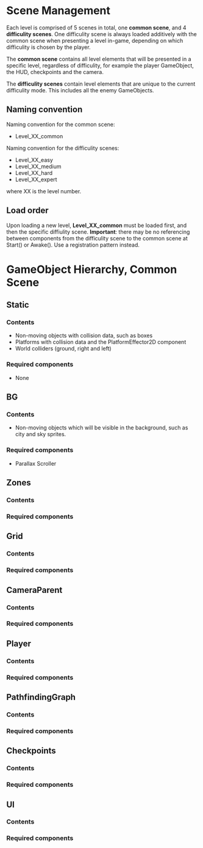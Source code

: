 Scene Management
================

Each level is comprised of 5 scenes in total, one **common scene**, and 4 **difficulity scenes**. One difficulity scene is always loaded additively with the common scene when presenting a level in-game, depending on which difficulity is chosen by the player.

The **common scene** contains all level elements that will be presented in a specific level, regardless of difficulity, for example the player GameObject, the HUD, checkpoints and the camera.

The **difficulity scenes** contain level elements that are unique to the current difficulity mode. This includes all the enemy GameObjects.

Naming convention
-----------------

Naming convention for the common scene:

* Level_XX_common

Naming convention for the difficulity scenes:

* Level_XX_easy
* Level_XX_medium
* Level_XX_hard
* Level_XX_expert

where XX is the level number.

Load order
----------

Upon loading a new level, **Level_XX_common** must be loaded first, and then the specific diffiulity scene. **Important**: there may be no referencing between components from the difficulity scene to the common scene at Start() or Awake(). Use a registration pattern instead.


GameObject Hierarchy, Common Scene
==============================


Static
------------------

### Contents

* Non-moving objects with collision data, such as boxes
* Platforms with collision data and the PlatformEffector2D component
* World colliders (ground, right and left)

### Required components

* None


BG
------------------

### Contents

* Non-moving objects which will be visible in the background, such as city and sky sprites.

### Required components

* Parallax Scroller


Zones
------------------

### Contents

### Required components


Grid
------------------

### Contents

### Required components


CameraParent
------------------

### Contents

### Required components


Player
------------------

### Contents

### Required components


PathfindingGraph
------------------

### Contents

### Required components


Checkpoints
------------------

### Contents

### Required components


UI
------------------

### Contents

### Required components
